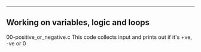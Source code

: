 -------------------------------------
Working on variables, logic and loops
-------------------------------------

00-positive_or_negative.c
This code collects input and prints out if it's +ve, -ve or 0

